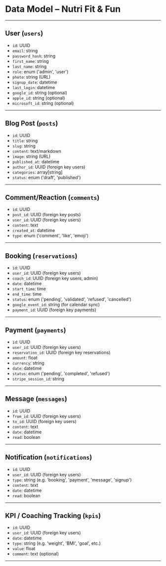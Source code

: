 # Data Model – Nutri Fit & Fun

---

## User (`users`)
- `id`: UUID
- `email`: string
- `password_hash`: string
- `first_name`: string
- `last_name`: string
- `role`: enum ('admin', 'user')
- `photo`: string (URL)
- `signup_date`: datetime
- `last_login`: datetime
- `google_id`: string (optional)
- `apple_id`: string (optional)
- `microsoft_id`: string (optional)

---

## Blog Post (`posts`)
- `id`: UUID
- `title`: string
- `slug`: string
- `content`: text/markdown
- `image`: string (URL)
- `published_at`: datetime
- `author_id`: UUID (foreign key users)
- `categories`: array[string]
- `status`: enum ('draft', 'published')

---

## Comment/Reaction (`comments`)
- `id`: UUID
- `post_id`: UUID (foreign key posts)
- `user_id`: UUID (foreign key users)
- `content`: text
- `created_at`: datetime
- `type`: enum ('comment', 'like', 'emoji')

---

## Booking (`reservations`)
- `id`: UUID
- `user_id`: UUID (foreign key users)
- `coach_id`: UUID (foreign key users, admin)
- `date`: datetime
- `start_time`: time
- `end_time`: time
- `status`: enum ('pending', 'validated', 'refused', 'cancelled')
- `google_event_id`: string (for calendar sync)
- `payment_id`: UUID (foreign key payments)

---

## Payment (`payments`)
- `id`: UUID
- `user_id`: UUID (foreign key users)
- `reservation_id`: UUID (foreign key reservations)
- `amount`: float
- `currency`: string
- `date`: datetime
- `status`: enum ('pending', 'completed', 'refused')
- `stripe_session_id`: string

---

## Message (`messages`)
- `id`: UUID
- `from_id`: UUID (foreign key users)
- `to_id`: UUID (foreign key users)
- `content`: text
- `date`: datetime
- `read`: boolean

---

## Notification (`notifications`)
- `id`: UUID
- `user_id`: UUID (foreign key users)
- `type`: string (e.g. 'booking', 'payment', 'message', 'signup')
- `content`: text
- `date`: datetime
- `read`: boolean

---

## KPI / Coaching Tracking (`kpis`)
- `id`: UUID
- `user_id`: UUID (foreign key users)
- `date`: datetime
- `type`: string (e.g. 'weight', 'BMI', 'goal', etc.)
- `value`: float
- `comment`: text (optional)

---
